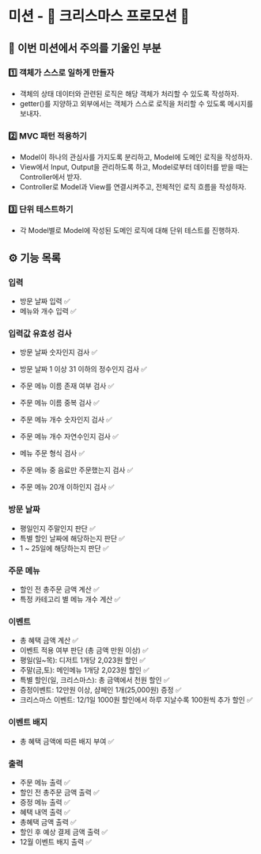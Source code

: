 # 미션 - 🎄 크리스마스 프로모션 🎄

## 🚩 이번 미션에서 주의를 기울인 부분 

### 1️⃣ 객체가 스스로 일하게 만들자

- 객체의 상태 데이터와 관련된 로직은 해당 객체가 처리할 수 있도록 작성하자.
- getter()를 지양하고 외부에서는 객체가 스스로 로직을 처리할 수 있도록 메시지를 보내자.

### 2️⃣ MVC 패턴 적용하기

- Model이 하나의 관심사를 가지도록 분리하고, Model에 도메인 로직을 작성하자.
- View에서 Input, Output을 관리하도록 하고, Model로부터 데이터를 받을 때는 Controller에서 받자.
- Controller로 Model과 View를 연결시켜주고, 전체적인 로직 흐름을 작성하자.

### 3️⃣ 단위 테스트하기

- 각 Model별로 Model에 작성된 도메인 로직에 대해 단위 테스트를 진행하자.

## ⚙️ 기능 목록

### 입력

- 방문 날짜 입력 ✅
- 메뉴와 개수 입력 ✅

### 입력값 유효성 검사

- 방문 날짜 숫자인지 검사 ✅
- 방문 날짜 1 이상 31 이하의 정수인지 검사 ✅

- 주문 메뉴 이름 존재 여부 검사 ✅
- 주문 메뉴 이름 중복 검사 ✅

- 주문 메뉴 개수 숫자인지 검사 ✅
- 주문 메뉴 개수 자연수인지 검사 ✅

- 메뉴 주문 형식 검사 ✅
- 주문 메뉴 중 음료만 주문했는지 검사 ✅
- 주문 메뉴 20개 이하인지 검사 ✅

### 방문 날짜

- 평일인지 주말인지 판단 ✅
- 특별 할인 날짜에 해당하는지 판단 ✅
- 1 ~ 25일에 해당하는지 판단 ✅

### 주문 메뉴

- 할인 전 총주문 금액 계산 ✅
- 특정 카테고리 별 메뉴 개수 계산 ✅

### 이벤트

- 총 혜택 금액 계산 ✅
- 이벤트 적용 여부 판단 (총 금액 만원 이상) ✅
- 평일(일~목): 디저트 1개당 2,023원 할인 ✅
- 주말(금,토): 메인메뉴 1개당 2,023원 할인 ✅
- 특별 할인(일, 크리스마스): 총 금액에서 천원 할인 ✅
- 증정이벤트: 12만원 이상, 샴페인 1개(25,000원) 증정 ✅
- 크리스마스 이벤트: 12/1일 1000원 할인에서 하루 지날수록 100원씩 추가 할인 ✅

### 이벤트 배지

- 총 혜택 금액에 따른 배지 부여 ✅

### 출력

- 주문 메뉴 출력 ✅
- 할인 전 총주문 금액 출력 ✅
- 증정 메뉴 출력 ✅
- 혜택 내역 출력 ✅
- 총혜택 금액 출력 ✅
- 할인 후 예상 결제 금액 출력 ✅
- 12월 이벤트 배지 출력 ✅
